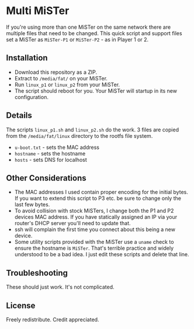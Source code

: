 # Multi MiSTer
If you're using more than one MiSTer on the same network there are multiple files that need to be changed. This quick script and support files set a MiSTer as `MiSTer-P1` or `MiSTer-P2` - as in Player 1 or 2.

## Installation
- Download this repository as a ZIP.
- Extract to `/media/fat/` on your MiSTer.
- Run `linux_p1` or `linux_p2` from your MiSTer.
- The script should reboot for you. Your MiSTer will startup in its new configuration.

## Details
The scripts `linux_p1.sh` and `linux_p2.sh` do the work. 3 files are copied from the `/media/fat/linux` directory to the rootfs file system.
- `u-boot.txt` - sets the MAC address
- `hostname` - sets the hostname
- `hosts` - sets DNS for localhost

## Other Considerations
- The MAC addresses I used contain proper encoding for the initial bytes. If you want to extend this script to P3 etc. be sure to change only the last few bytes.
- To avoid collision with stock MiSTers, I change both the P1 and P2 devices MAC address. If you have statically assigned an IP via your router's DHCP server you'll need to update that.
- ssh will complain the first time you connect about this being a new device.
- Some utility scripts provided with the MiSTer use a `uname` check to ensure the hostname is `MiSTer`. That's terrible practice and widely understood to be a bad idea. I just edit these scripts and delete that line.

## Troubleshooting
These should just work. It's not complicated.

## License
Freely redistribute. Credit appreciated.
